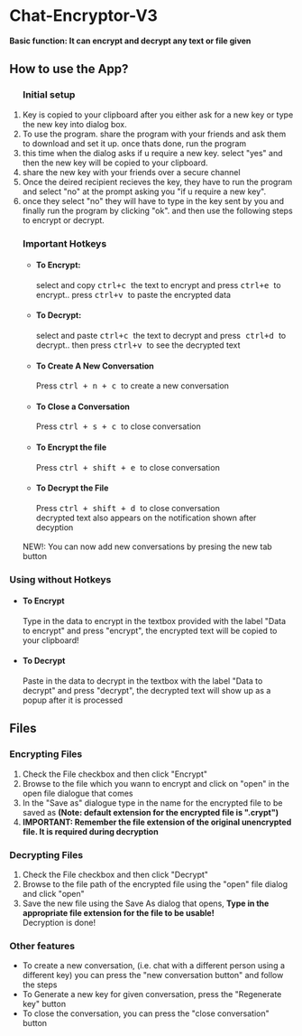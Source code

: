 <h1> Chat-Encryptor-V3 </h1>
<strong> Basic function: It can encrypt and decrypt any text or file given</strong> <br />
<h2> How to use the App?</h2>
<ol>
  <h3> Initial setup </h3>
<li> Key is copied to your clipboard after you either ask for a new key or type the new key into dialog box.</li >
<li> To use the program. share the program with your friends and ask them to download and set it up. once thats done, run the program</ li>
<li>this time when the dialog asks if u require a new key. select "yes" and then the new key will be copied to your clipboard.</ li>
  <li>share the new key with your friends over a secure channel</ li>
<li>Once the deired recipient recieves the key, they have to run the program and select "no" at the prompt asking you "if u require a new key".</ li>
<li>once they select "no" they will have to type in the key sent by you and finally run the program by clicking "ok".
 and then use the following steps to encrypt or decrypt.</ li>
  <h3> Important Hotkeys </h3>
<ul>
  <li> <h4>To Encrypt: </h4> select and copy <kbd> ctrl+c </kbd> the text to encrypt and press <kbd> ctrl+e </kbd> to encrypt.. press <kbd> ctrl+v </kbd> to paste the encrypted data </li>
  <li> <h4> To Decrypt: </h4> select and paste <kbd> ctrl+c </kbd> the text to decrypt and press<kbd> ctrl+d </kbd> to decrypt.. then press <kbd> ctrl+v </kbd> to see the decrypted text </li>
  <li> <h4> To Create A New Conversation </h4> Press <kbd> ctrl + n + c </kbd> to create a new conversation </li>
   <li> <h4> To Close a Conversation </h4> Press <kbd> ctrl + s + c </kbd> to close conversation </li>
     <li> <h4> To Encrypt the file </h4> Press <kbd> ctrl + shift + e </kbd> to close conversation </li>
     <li> <h4> To Decrypt the File </h4> Press <kbd> ctrl + shift + d </kbd> to close conversation </li>
decrypted text also appears on the notification shown after decyption</ li>
</ul>
<br>
NEW!: You can now add new conversations by presing the new tab button</ li>
</ol>
<h3> Using without Hotkeys </h3>
<ul> 
   <li> <h4> To Encrypt </h4>
    Type in the data to encrypt in the textbox provided with the label "Data to encrypt" and press "encrypt", the encrypted text will be copied to your clipboard!
    </li>
    <li> <h4> To Decrypt </h4>
        Paste in the data to decrypt in the textbox with the label "Data to decrypt" and press "decrypt", the decrypted text will show up as a popup after it is processed </li>
</ul>

<h2> Files </h2>
<h3> Encrypting Files </h3>
<ol>
  <li> Check the File checkbox and then click "Encrypt" </li>
  <li> Browse to the file which you wann to encrypt and click on "open" in the open file dialogue that comes </li>
  <li> In the "Save as" dialogue type in the name for the encrypted file to be saved as <strong>(Note: default extension for the encrypted file is ".crypt")</strong> </li>
  <li> <strong> IMPORTANT: Remember the file extension of the original unencrypted file. It is required during decryption </strong> </li>
</ol>
<h3> Decrypting Files </h3>
<ol>
    <li> Check the File checkbox and then click "Decrypt" </li>
    <li> Browse to the file path of the encrypted file using the "open" file dialog and click "open" </li>
    <li> Save the new file using the Save As dialog that opens, <strong>Type in the appropriate file extension for the file to be usable!</strong></li>
    Decryption is done!
</ol>
<h3> Other features </h3>
<ul>
    <li> To create a new conversation, (i.e. chat with a different person using a different key) you can press the "new conversation button" and follow the steps </li>
    <li> To Generate a new key for given conversation, press the  "Regenerate key" button </li>
  <li> To close the conversation, you can press the "close conversation" button </li>
<ul>
